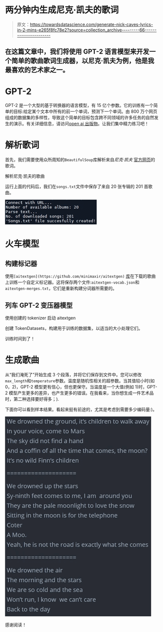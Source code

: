 # 两分钟内生成尼克·凯夫的歌词

> 原文：<https://towardsdatascience.com/generate-nick-caves-lyrics-in-2-mins-e265f8fc78e2?source=collection_archive---------66----------------------->

## 在这篇文章中，我们将使用 GPT-2 语言模型来开发一个简单的歌曲歌词生成器，以尼克·凯夫为例，他是我最喜欢的艺术家之一。

# GPT-2

GPT-2 是一个大型的基于转换器的语言模型，有 15 亿个参数。它的训练有一个简单的目标:给定某个文本中所有的前一个单词，预测下一个单词。由 800 万个网页组成的数据集的多样性，导致这个简单的目标包含跨不同领域的许多任务的自然发生的演示。有关详细信息，请访问[open ai 出版物](https://cdn.openai.com/better-language-models/language_models_are_unsupervised_multitask_learners.pdf)。让我们集中精力练习吧！

# 解析歌词

首先，我们需要使用众所周知的`BeautifulSoup`库解析来自*尼克·凯夫* [官方网页](https://www.nickcave.com/lyrics/)的歌词。

解析尼克·凯夫的歌曲

运行上面的代码后，我们在`songs.txt`文件中保存了来自 20 张专辑的 201 首歌曲。

![](img/91cf41bd57c1f7935cfcd4ff4b5c3087.png)

# 火车模型

## 构建标记器

使用`[aitextgen](https://github.com/minimaxir/aitextgen)` [库](https://github.com/minimaxir/aitextgen)在下载的歌曲上训练一个自定义标记器。这将保存两个文件:`aitextgen-vocab.json`和`aitextgen-merges.txt`，它们是重新构建分词器所需要的。

## 列车 GPT-2 变压器模型

使用创建的 tokenizer 启动 aitextgen

创建 TokenDatasets，构建用于训练的数据集，以适当的大小处理它们。

训练时间到了！

# 生成歌曲

从“我们淹死了”开始生成 3 个段落，并将它们保存到文件中。您可以修改`max_length`和`temperature`参数。温度是随机性相关的超参数。当其值较小时(如 0，2)，GPT-2 模型更有信心，但也更保守。当温度是一个大值(例如 1)时，GPT-2 模型产生更多的差异，也产生更多的错误。在我看来，当你想生成一件艺术品时，第二种选择要好得多；).

下面你可以看到样本结果。看起来挺有前途的，尤其是考虑到需要多少编码量:)。

![](img/5b235f6633ea98bed311bfc2de92b325.png)

感谢阅读！